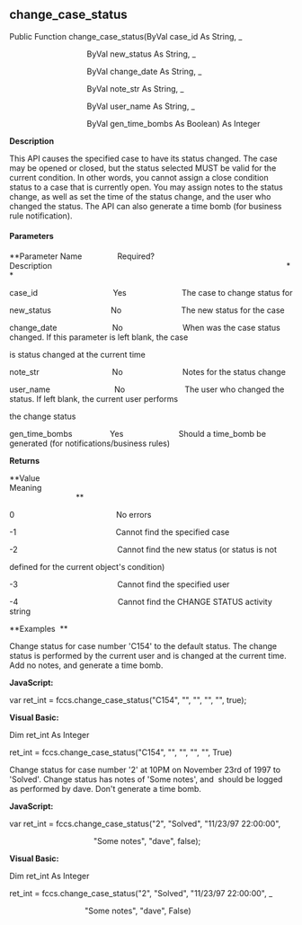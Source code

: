 change_case_status
--------------------

Public Function change_case_status(ByVal case_id As String, _

                                   ByVal new_status As String, _

                                   ByVal change_date As String, _

                                   ByVal note_str As String, _

                                   ByVal user_name As String, _

                                   ByVal gen_time_bombs As Boolean) As Integer

**Description**

This API causes the specified case to have its status changed. The case may be opened or closed, but the status selected MUST be valid for the current condition. In other words, you cannot assign a close condition status to a case that is currently open. You may assign notes to the status change, as well as set the time of the status change, and the user who changed the status. The API can also generate a time bomb (for business rule notification).

#### Parameters
**Parameter Name                Required?             Description                                                                                                          **

case_id                                  Yes                         The case to change status for

new_status                           No                           The new status for the case

change_date                         No                           When was the case status changed. If this parameter is left blank, the case

is status changed at the current time

note_str                                 No                           Notes for the status change

user_name                             No                           The user who changed the status. If left blank, the current user performs

the change status

gen_time_bombs                 Yes                         Should a time_bomb be generated (for notifications/business rules)

**Returns**

**Value                                     Meaning                                                                                                                                               **

0                                              No errors

-1                                             Cannot find the specified case

-2                                             Cannot find the new status (or status is not

defined for the current object's condition)

-3                                             Cannot find the specified user

-4                                             Cannot find the CHANGE STATUS activity string

**Examples  **

 Change status for case number 'C154' to the default status. The change status is performed by the current user and is changed at the current time. Add no notes, and generate a time bomb.

**JavaScript:**

var ret_int = fccs.change_case_status("C154", "", "", "", "", true);

**Visual Basic:**

Dim ret_int As Integer

ret_int = fccs.change_case_status("C154", "", "", "", "", True)

 Change status for case number '2' at 10PM on November 23rd of 1997 to 'Solved'. Change status has notes of 'Some notes', and  should be logged as performed by dave. Don't generate a time bomb.

**JavaScript:**

var ret_int = fccs.change_case_status("2", "Solved", "11/23/97 22:00:00",

                                      "Some notes", "dave", false);

**Visual Basic:**

Dim ret_int As Integer

ret_int = fccs.change_case_status("2", "Solved", "11/23/97 22:00:00", _

                                  "Some notes", "dave", False)